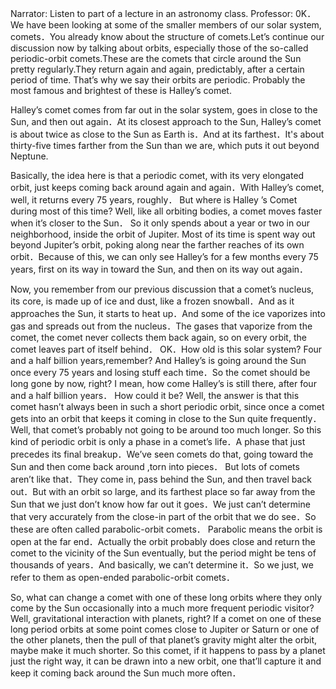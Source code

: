 Narrator: Listen to part of a lecture in an astronomy class.
Professor: 0K．We have been looking at some of the smaller members of our solar system, comets．You already know about the structure of comets.Let’s continue our discussion now by talking about orbits, especially those of the so-called periodic-orbit comets.These are the comets that circle around the Sun pretty regularly.They return again and again, predictably, after a certain period of time. That’s why we say their orbits are periodic. Probably the most famous and brightest of these is Halley’s comet.

 Halley’s comet comes from far out in the solar system, goes in close to the Sun, and then out again．At its closest approach to the Sun, Halley’s comet is about twice as close to the Sun as Earth is．And at its farthest．It's about thirty-five times farther from the Sun than we are, which puts it out beyond Neptune.

Basically, the idea here is that a periodic comet, with its very elongated orbit, just keeps coming back around again and again．With Halley’s comet, well, it returns every 75 years, roughly． But where is Halley ’s Comet during most of this time? Well, like all orbiting bodies, a comet moves faster when it’s closer to the Sun． So it only spends about a year or two in our neighborhood, inside the orbit of Jupiter. Most of its time is spent way out beyond Jupiter’s orbit, poking along near the farther reaches of its own orbit．Because of this, we can only see Halley’s for a few months every 75 years, first on its way in toward the Sun, and then on its way out again．

Now, you remember from our previous discussion that a comet’s nucleus, its core, is made up of ice and dust, like a frozen snowball．And as it approaches the Sun, it starts to heat up．And some of the ice vaporizes into gas and spreads out from the nucleus．The gases that vaporize from the comet, the comet never collects them back again, so on every orbit, the comet leaves part of itself behind． OK．How old is this solar system? Four and a half billion years,remember? And Halley’s is going around the Sun once every 75 years and losing stuff each time．So the comet should be long gone by now, right? I mean, how come Halley’s is still there, after four and a half billion years． How could it be? Well, the answer is that this comet hasn’t always been in such a short periodic orbit, since once a comet gets into an orbit that keeps it coming in close to the Sun quite frequently．Well, that comet’s probably not going to be around too much longer. So this kind of periodic orbit is only a phase in a comet’s life．A phase that just precedes its final breakup．We’ve seen comets do that, going toward the Sun and then come back around ,torn into pieces． But lots of comets aren’t like that．They come in, pass behind the Sun, and then travel back out．But with an orbit so large, and its farthest place so far away from the Sun that we just don’t know how far out it goes．We just can’t determine that very accurately from the close-in part of the orbit that we do see．So these are often called parabolic-orbit comets． Parabolic means the orbit is open at the far end．Actually the orbit probably does close and return the comet to the vicinity of the Sun eventually, but the period might be tens of thousands of years．And basically, we can’t determine it．So we just, we refer to them as open-ended parabolic-orbit comets． 

So, what can change a comet with one of these long orbits where they only come by the Sun occasionally into a much more frequent periodic visitor? Well, gravitational interaction with planets, right? lf a comet on one of these long period orbits at some point comes close to Jupiter or Saturn or one of the other planets, then the pull of that planet’s gravity might alter the orbit, maybe make it much shorter. So this comet, if it happens to pass by a planet just the right way, it can be drawn into a new orbit, one that’ll capture it and keep it coming back around the Sun much more often．
